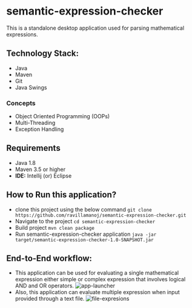 # semantic-expression-checker
This is a standalone desktop application used for parsing mathematical expressions.

## Technology Stack:
* Java
* Maven
* Git
* Java Swings
### Concepts
* Object Oriented Programming (OOPs)
* Multi-Threading
* Exception Handling
## Requirements
* Java 1.8
* Maven 3.5 or higher
* **IDE:** Intellij (or) Eclipse

## How to Run this application?
* clone this project using the below command
```git clone https://github.com/ravillamanoj/semantic-expression-checker.git```
* Navigate to the project
```cd semantic-expression-checker```
* Build project
```mvn clean package```
* Run semantic-expression-checker application
```java -jar target/semantic-expression-checker-1.0-SNAPSHOT.jar```

## End-to-End workflow:
* This application can be used for evaluating a single mathematical expression either simple or complex expression that involves logical AND and OR operators.
![app-launcher](https://user-images.githubusercontent.com/46289022/100305327-bdebb980-2f55-11eb-9dd5-bd9218664fa9.PNG)
* Also, this application can evaluate multiple expression when input provided through a text file.
![file-expresions](https://user-images.githubusercontent.com/46289022/100305580-3783a780-2f56-11eb-919a-4f2e4bddf974.PNG)

